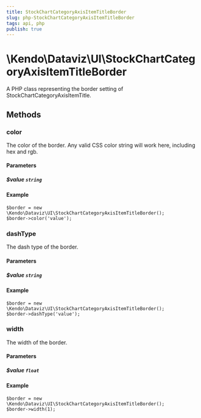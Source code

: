 ```yaml
---
title: StockChartCategoryAxisItemTitleBorder
slug: php-StockChartCategoryAxisItemTitleBorder
tags: api, php
publish: true
---
```


# \Kendo\Dataviz\UI\StockChartCategoryAxisItemTitleBorder

A PHP class representing the border setting of StockChartCategoryAxisItemTitle.


## Methods

### color
The color of the border. Any valid CSS color string will work here, including
hex and rgb.
#### Parameters

##### $value `string`



#### Example 
    $border = new \Kendo\Dataviz\UI\StockChartCategoryAxisItemTitleBorder();
    $border->color('value');

### dashType
The dash type of the border.
#### Parameters

##### $value `string`



#### Example 
    $border = new \Kendo\Dataviz\UI\StockChartCategoryAxisItemTitleBorder();
    $border->dashType('value');

### width
The width of the border.
#### Parameters

##### $value `float`



#### Example 
    $border = new \Kendo\Dataviz\UI\StockChartCategoryAxisItemTitleBorder();
    $border->width(1);

